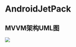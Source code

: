 # AndroidJetPack

## MVVM架构UML图

![](http://ww1.sinaimg.cn/large/0064he0vly1g4a192qwl7j30oe10042g.jpg)


